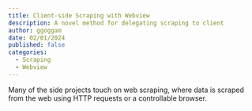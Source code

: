 ```yaml
---
title: Client-side Scraping with Webview
description: A novel method for delegating scraping to client
author: ggoggam
date: 02/01/2024
published: false
categories:
  - Scraping
  - Webview
---
```


Many of the side projects touch on web scraping, where data is scraped from the web using HTTP requests or a controllable browser.

